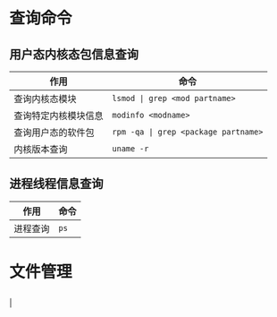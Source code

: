 # 查询命令
## 用户态内核态包信息查询
|作用|命令|
|----|----|
|查询内核态模块|`lsmod \| grep <mod partname> ` |
|查询特定内核模块信息|`modinfo <modname>`|
|查询用户态的软件包|`rpm -qa \| grep <package partname>`|
|内核版本查询| `uname -r`|
## 进程线程信息查询
|作用|命令|
|---|---|
| 进程查询 | `ps` |

# 文件管理
## 
|
